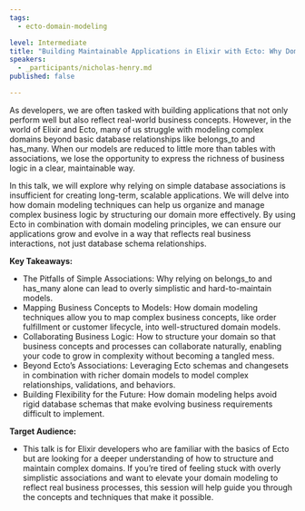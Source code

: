 ```yaml
---
tags:
  - ecto-domain-modeling

level: Intermediate
title: "Building Maintainable Applications in Elixir with Ecto: Why Domain Modeling Matters"
speakers:
  - _participants/nicholas-henry.md
published: false

---
```

As developers, we are often tasked with building applications that not only perform well but also reflect real-world business concepts. However, in the world of Elixir and Ecto, many of us struggle with modeling complex domains beyond basic database relationships like belongs_to and has_many. When our models are reduced to little more than tables with associations, we lose the opportunity to express the richness of business logic in a clear, maintainable way.

In this talk, we will explore why relying on simple database associations is insufficient for creating long-term, scalable applications. We will delve into how domain modeling techniques can help us organize and manage complex business logic by structuring our domain more effectively. By using Ecto in combination with domain modeling principles, we can ensure our applications grow and evolve in a way that reflects real business interactions, not just database schema relationships.

**Key Takeaways:**

- The Pitfalls of Simple Associations: Why relying on belongs_to and has_many alone can lead to overly simplistic and hard-to-maintain models.
- Mapping Business Concepts to Models: How domain modeling techniques allow you to map complex business concepts, like order fulfillment or customer lifecycle, into well-structured domain models.
- Collaborating Business Logic: How to structure your domain so that business concepts and processes can collaborate naturally, enabling your code to grow in complexity without becoming a tangled mess.
- Beyond Ecto’s Associations: Leveraging Ecto schemas and changesets in combination with richer domain models to model complex relationships, validations, and behaviors.
- Building Flexibility for the Future: How domain modeling helps avoid rigid database schemas that make evolving business requirements difficult to implement.

**Target Audience:**

- This talk is for Elixir developers who are familiar with the basics of Ecto but are looking for a deeper understanding of how to structure and maintain complex domains. If you’re tired of feeling stuck with overly simplistic associations and want to elevate your domain modeling to reflect real business processes, this session will help guide you through the concepts and techniques that make it possible.

